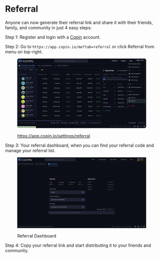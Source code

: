 # Referral

Anyone can now generate their referral link and share it with their friends, family, and community in just 4 easy steps:

Step 1: Register and login with a [Copin](https://app.copin.io) account.

Step 2: Go to `https://app.copin.io/me?tab=referral` or click Referral from menu on top-right.

<figure><img src="../../.gitbook/assets/image (72).png" alt=""><figcaption><p><a href="https://app.copin.io/settings/referral">https://app.copin.io/settings/referral</a></p></figcaption></figure>

Step 3: Your referral dashboard, when you can find your referral code and manage your referral list.

<figure><img src="../../.gitbook/assets/Screen Shot 2024-04-16 at 08.46.54.png" alt=""><figcaption><p>Referral Dashboard</p></figcaption></figure>

Step 4: Copy your referral link and start distributing it to your friends and community.
